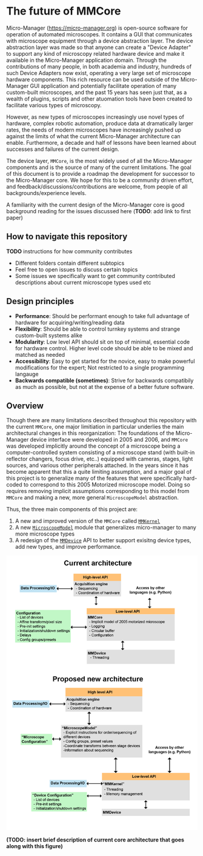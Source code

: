 # The future of MMCore
Micro-Manager (https://micro-manager.org) is open-source software for operation of automated microscopes. It contains a GUI that communicates with microscope equipment through a device abstraction layer. The device abstraction layer was made so that anyone can create a "Device Adapter" to support any kind of microscopy related hardware device and make it available in the Micro-Manager application domain. Through the contributions of many people, in both academia and industry, hundreds of such Device Adapters now exist, operating a very large set of microscope hardware components. This rich resource can be used outside of the Micro-Manager GUI application and potentially facilitate operation of many custom-built microscopes, and the past 15 years has seen just that, as a wealth of plugins, scripts and other atuomation tools have been created to facilitate various types of microscopy.

However, as new types of microscopes increasingly use novel types of hardware, complex robotic automation, produce data at dramatically larger rates, the needs of modern microscopes have increasingly pushed up against the limits of what the current Micro-Manager architecture can enable. Furthermore, a decade and half of lessons have been learned about successes and failures of the current design.

The device layer, `MMCore`, is the most widely used of all the Micro-Manager components and is the source of many of the current limitations. The goal of this document is to provide a roadmap the development for successor to the Micro-Manager core. We hope for this to be a community driven effort, and feedback/discussions/contributions are welcome, from people of all backgrounds/experience levels.

A familiarity with the current design of the Micro-Manager core is good background reading for the issues discussed here (**TODO**: add link to first paper)

## How to navigate this repository

**TODO** instructions for how community contributes
- Different folders contain different subtopics
- Feel free to open issues to discuss certain topics
- Some issues we specifically want to get community contributed descriptions about current microscope types used etc


## Design principles
* **Performance**: Should be performant enough to take full advantage of hardware for acquiring/writing/reading data
* **Flexibility**: Should be able to control turnkey systems and strange custom-built systems alike
* **Modularity**: Low level API should sit on top of minimal, essential code for hardware control. Higher level code should be able to be mixed and matched as needed
* **Accessibility**: Easy to get started for the novice, easy to make powerful modifications for the expert; Not restricted to a single programming langauge
* **Backwards compatible (sometimes)**: Strive for backwards compatibily as much as possible, but not at the expense of a better future software.


## Overview 

Though there are many limitations described throughout this repository with the current `MMCore`, one major limitiation in particular underlies the main architectural changes in this reorganization: The foundations of the Micro-Manager device interface were developed in 2005 and 2006, and `MMCore` was developed implicitly around the concept of a microscope being a computer-controlled system consisting of a microscope stand (with built-in reflector changers, focus drive, etc..) equipped with cameras, stages, light sources, and various other peripherals attached. In the years since it has become apparent that this a quite limiting assumption, and a major goal of this project is to generalize many of the features that were specifically hard-coded to correspond to this 2005 Motorized microscope model. Doing so requires removing implicit assumptions corresponding to this model from `MMCore` and making a new, more general `MicroscopeModel` abstraction.

Thus, the three main components of this project are: 
1. A new and improved version of the `MMCore` called [`MMKernel`](mm_kernel)
2. A new [`MicroscopeModel`](microscope_model) module that generalizes micro-manager to many more microscope types 
3. A redesign of the [`MMDevice`](device_layer) API to better support exisitng device types, add new types, and improve performance.


<img src="overview.png" width="600">

**(TODO: insert brief description of current core architecture that goes along with this figure)**

